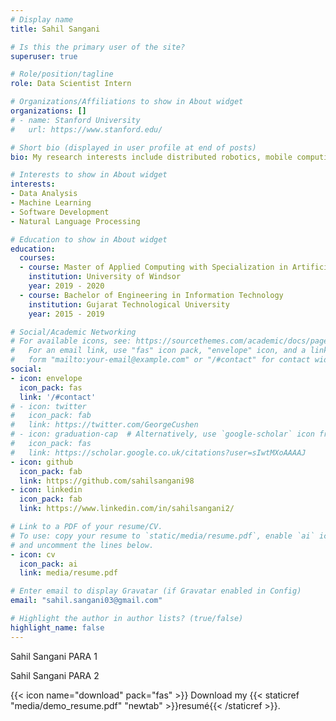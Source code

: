 ```yaml
---
# Display name
title: Sahil Sangani

# Is this the primary user of the site?
superuser: true

# Role/position/tagline
role: Data Scientist Intern

# Organizations/Affiliations to show in About widget
organizations: []
# - name: Stanford University
#   url: https://www.stanford.edu/

# Short bio (displayed in user profile at end of posts)
bio: My research interests include distributed robotics, mobile computing and programmable matter.

# Interests to show in About widget
interests:
- Data Analysis
- Machine Learning
- Software Development
- Natural Language Processing

# Education to show in About widget
education:
  courses:
  - course: Master of Applied Computing with Specialization in Artificial Intelligence
    institution: University of Windsor
    year: 2019 - 2020
  - course: Bachelor of Engineering in Information Technology
    institution: Gujarat Technological University
    year: 2015 - 2019

# Social/Academic Networking
# For available icons, see: https://sourcethemes.com/academic/docs/page-builder/#icons
#   For an email link, use "fas" icon pack, "envelope" icon, and a link in the
#   form "mailto:your-email@example.com" or "/#contact" for contact widget.
social:
- icon: envelope
  icon_pack: fas
  link: '/#contact'
# - icon: twitter
#   icon_pack: fab
#   link: https://twitter.com/GeorgeCushen
# - icon: graduation-cap  # Alternatively, use `google-scholar` icon from `ai` icon pack
#   icon_pack: fas
#   link: https://scholar.google.co.uk/citations?user=sIwtMXoAAAAJ
- icon: github
  icon_pack: fab
  link: https://github.com/sahilsangani98
- icon: linkedin
  icon_pack: fab
  link: https://www.linkedin.com/in/sahilsangani2/

# Link to a PDF of your resume/CV.
# To use: copy your resume to `static/media/resume.pdf`, enable `ai` icons in `params.toml`, 
# and uncomment the lines below.
- icon: cv
  icon_pack: ai
  link: media/resume.pdf

# Enter email to display Gravatar (if Gravatar enabled in Config)
email: "sahil.sangani03@gmail.com"

# Highlight the author in author lists? (true/false)
highlight_name: false
---
```


Sahil Sangani PARA 1

Sahil Sangani PARA 2

{{< icon name="download" pack="fas" >}} Download my {{< staticref "media/demo_resume.pdf" "newtab" >}}resumé{{< /staticref >}}.
